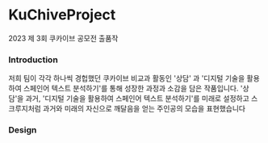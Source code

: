 # KuChiveProject
  2023 제 3회 쿠카이브 공모전 출품작

### Introduction
  저희 팀이 각각 하나씩 경헙했던 쿠카이브 비교과 활동인 '상담' 과 '디지털 기술을 활용하여 스페인어 텍스트 분석하기'를 통해 성장한 과정과 소감을 담은 작품입니다. '상담'을 과거, '디지털 기술을 활용하여 스페인어 텍스트 분석하기'를 미래로 설정하고 스크루지처럼 과거와 미래의 자신으로 깨달음을 얻는 주인공의 모습을 표현했습니다

### Design

